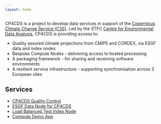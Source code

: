 ```yaml
---
layout: home
---
```

CP4CDS is a project to develop data services in support of the [Copernicus Climate Change Service (C3S)](https://climate.copernicus.eu/). Led by the STFC [Centre for Environmental Data Analysis](www.ceda.ac.uk), CP4CDS is providing access to:
- Quality assured climate projections from CMIP5 and CORDEX, via ESGF data and index nodes
- Bespoke Compute Nodes - delivering access to hosted processing
- A packaging framework - for sharing and receiving software environments
- A resilient service infrastructure - supporting synchronisation across 3 European sites

## Services

* [CP4CDS Quality Control](https://cp4cds-qcapp.ceda.ac.uk/)
* [ESGF Data Node for CP4CDS](https://cp4cds-index1.ceda.ac.uk/projects/cp4cds_ceda/)
* [Load Balanced Test Index Node](https://index.mips.copernicus-climate.eu/projects/testproject/)
* [Compute Demo App](https://bovec.dkrz.de/)
